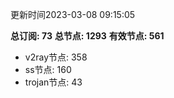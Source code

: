 更新时间2023-03-08 09:15:05

**总订阅: 73**
**总节点: 1293**
**有效节点: 561**
- v2ray节点: 358
- ss节点: 160
- trojan节点: 43
